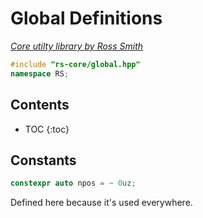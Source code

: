 # Global Definitions

_[Core utilty library by Ross Smith](index.html)_

```c++
#include "rs-core/global.hpp"
namespace RS;
```

## Contents

* TOC
{:toc}

## Constants

```c++
constexpr auto npos = ~ 0uz;
```

Defined here because it's used everywhere.
